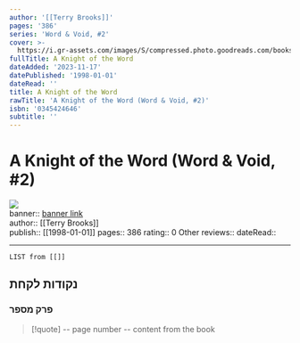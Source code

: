 ```yaml
---
author: '[[Terry Brooks]]'
pages: '386'
series: 'Word & Void, #2'
cover: >-
  https://i.gr-assets.com/images/S/compressed.photo.goodreads.com/books/1403811542l/420496.jpg
fullTitle: A Knight of the Word
dateAdded: '2023-11-17'
datePublished: '1998-01-01'
dateRead: ''
title: A Knight of the Word
rawTitle: 'A Knight of the Word (Word & Void, #2)'
isbn: '0345424646'
subtitle: ''
---
```

# A Knight of the Word (Word &amp; Void, #2)

![](https:&#x2F;&#x2F;i.gr-assets.com&#x2F;images&#x2F;S&#x2F;compressed.photo.goodreads.com&#x2F;books&#x2F;1403811542l&#x2F;420496.jpg)  
banner:: [banner link](https:&#x2F;&#x2F;i.gr-assets.com&#x2F;images&#x2F;S&#x2F;compressed.photo.goodreads.com&#x2F;books&#x2F;1403811542l&#x2F;420496.jpg)  
author:: [[Terry Brooks]]  
publish:: [[1998-01-01]]
pages:: 386
rating:: 0 
Other reviews:: 
dateRead:: 

<hr  style="clear:both"/>



```dataview
LIST from [[]]
```

## נקודות לקחת 

### פרק מספר
> [!quote] -- page number -- 
>  content from the book




```